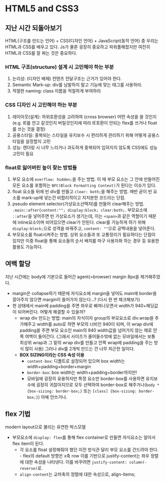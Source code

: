# HTML5 and CSS3

## 지난 시간 되돌아보기
HTML(구조를 만드는 언어) + CSS(디자인 언어) + JavaScript(동작 언어) 중 우리는 HTML과 CSS를 배우고 있다. Js가 물론 굉장히 중요하고 파워풀해졌지만 여전히 HTML과 CSS를 잘 짜는 것은 중요하다.

### HTML 구조(structure) 설계 시 고민해야 하는 부분
1. 논리성: (디자인 배제) 컨텐츠 전달구조는 근거가 있어야 한다.
2. Semantic Mark-up: div를 남발하지 말고 기능에 맞는 태그를 사용하라.
3. 적절한 naming: class 이름을 적절하게 부여하라

### CSS 디자인 시 고민해야 하는 부분
1. 레이아웃(설계): 하위호환성을 고려하여 (cross browser) 어떤 속성을 쓸 것인지(e.g. IE를 안고 갈것인지 버릴것인지에 따라 IE호환이 안되는 flex를 쓰거나 float를 쓰는 것을 결정)
2. 공용스타일: 중복되는 스타일을 유지보수 시 편리하게 관리하기 위해 어떻게 공용스타일을 설정할지 고민
3. 성능: 렌더링 시 너무 느리거나 과도하게 중복되어 입혀지지 않도록 CSS에도 성능 고민이 필요

### float로 잃어버린 높이 찾는 방법들
1. 부모 요소에 `overflow: hidden;`을 주는 방법. 이 때 부모 요소는 그 안에 만들어진 모든 요소를 포함하는 `BFC(Block Formatting Context)`가 된다는 이슈가 있다.
2. float 요소들 뒤에 빈 div를 만들고 `clear: both;`을 해주는 방법. 매번 굳이 빈 요소를 mark-up에 넣는건 비합리적이고 지저분한 코드라는 단점.
3. pseudo element selector(가상요소선택자)를 만들어 clear해주는 방법. `.main::after{content:""; display:block; clear:both;`.  부모요소에 `::after`을 넣어주면 빈 가상요소가 생기는데, 이는 `<span>`과 같은 역할이기 때문에 inline요소이며 비어있으면 clear가 안된다. clear를 가능하게 하기 위해 `display:block;`으로 성격을 바꿔주고, `content: ""`으로 공백내용을 넣어준다.
4. 부모요소를 float시켜주는 방법. 상위 요소들과 또 교통정리가 필요하다는 단점이 있지만 이중 float을 통해 요소들의 순서 배치를 마구 사용자화 하는 경우 등 유용한 활용도 가능하다.

## 여백 할당
지난 시간에는 body에 기본으로 들어간 agent(=browser) margin 8px을 제거해주었다.
- margin은 collapse하기 때문에 자식요소에 margin을 넣어도 main에 border을 깔아주지 않으면 margin이 들어가지 않는다...? (다시 한 번 체크해보기)
- 현 상태에서 main에 padding을 주면 좌우로 삐져나오면서 width가 940+패딩값이 되어버린다. 어떻게 해결할 수 있을까? 
  - wrap div 만드는 방법: main의 자식이자 group의 부모요소로 div.wrap을 추가해주고 width를 auto로 하면 부모의 너비인 940이 되며, 이 wrap div에 padding을 주면 부모 요소인 main의 940 width값을 넘어가지 않는 채로 안쪽 여백이 들어간다. (그래서 사이즈가 줄어들수밖에 없는 모바일에서는 보통 최상위 wrap과 그 밑의 wrap div를 만들고 안쪽 wrap에 padding을 주는 방식 많이 사용) 그러나 div를 2개씩 만드는 건 너무 피곤한 일이다.
  - **BOX SIZING이라는 CSS 속성 이용**
    - `content-box`: 디폴트로 설정되어 있으며 box width는 width+padding+border+margin
    - `border-box`: box width는 width+padding+border까지만!
    - 모바일에 굉장히 유용하지만 특정 요소만 border-box를 사용하면 유지보수에 굉장히 귀찮아지므로 모두 선택하여 border-box로 해주거나(`body *{box-sizing: border-box;}` 또는 `[class] {box-sizing: border-box;}`) 아예 안쓰거나.

## flex 기법
modern layout으로 불리는 유연한 박스모델
- 부모요소에 `display: flex`를 통해 flex container로 만들면 자식요소는 알아서 flex item이 된다. 
  - 각 요소를 float 설정해줘야 했던 이전 방식관 달리 부모 요소를 건드려야 한다. - flex의 default 방향은 x축 row
이를 기반으로 justify-content는 좌우 정렬에 대한 속성을 나타낸다. 이를 바꾸려면 `justify-content: column(-reverse)`로.
  - `align-content`는 교차축의 정렬에 대한 속성으로, align-items;
